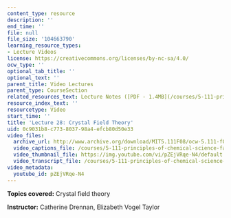 ```yaml
---
content_type: resource
description: ''
end_time: ''
file: null
file_size: '104663790'
learning_resource_types:
- Lecture Videos
license: https://creativecommons.org/licenses/by-nc-sa/4.0/
ocw_type: ''
optional_tab_title: ''
optional_text: ''
parent_title: Video Lectures
parent_type: CourseSection
related_resources_text: Lecture Notes ([PDF - 1.4MB](/courses/5-111-principles-of-chemical-science-fall-2008/resources/lecnotes28))
resource_index_text: ''
resourcetype: Video
start_time: ''
title: 'Lecture 28: Crystal Field Theory'
uid: 0c9031b8-c773-8037-98a4-efcb80d50e33
video_files:
  archive_url: http://www.archive.org/download/MIT5.111F08/ocw-5.111-f08-lec28_300k.mp4
  video_captions_file: /courses/5-111-principles-of-chemical-science-fall-2008/eeca9e633a4f5e759fa586bbef7a7c08_pZEjVRqe-N4.vtt
  video_thumbnail_file: https://img.youtube.com/vi/pZEjVRqe-N4/default.jpg
  video_transcript_file: /courses/5-111-principles-of-chemical-science-fall-2008/d3213ff5459f468218e3d35449eda49c_pZEjVRqe-N4.pdf
video_metadata:
  youtube_id: pZEjVRqe-N4
---
```


**Topics covered:** Crystal field theory

**Instructor:** Catherine Drennan, Elizabeth Vogel Taylor

